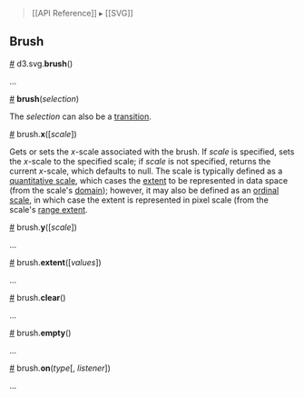 > [[API Reference]] ▸ [[SVG]]

## Brush

<a name="brush" href="#wiki-brush">#</a> d3.svg.**brush**()

…

<a name="_brush" href="#wiki-_brush">#</a> **brush**(*selection*)

The *selection* can also be a [transition](Transitions).

<a name="brush_x" href="#wiki-brush_x">#</a> brush.**x**([*scale*])

Gets or sets the *x*-scale associated with the brush. If *scale* is specified, sets the *x*-scale to the specified scale; if *scale* is not specified, returns the current *x*-scale, which defaults to null. The scale is typically defined as a [quantitative scale](Quantitative-Scales), which cases the [extent](#wiki-extent) to be represented in data space (from the scale's [domain](Quantitative-Scales#wiki-linear_domain)); however, it may also be defined as an [ordinal scale](Ordinal-Scale), in which case the extent is represented in pixel scale (from the scale's [range extent](Ordinal-Scales#wiki-rangeExtent).

<a name="brush_y" href="#wiki-brush_y">#</a> brush.**y**([*scale*])

…

<a name="brush_extent" href="#wiki-brush_extent">#</a> brush.**extent**([*values*])

…

<a name="brush_clear" href="#wiki-brush_clear">#</a> brush.**clear**()

…

<a name="brush_empty" href="#wiki-brush_empty">#</a> brush.**empty**()

…

<a name="brush_on" href="#wiki-brush_on">#</a> brush.**on**(*type*[, *listener*])

…